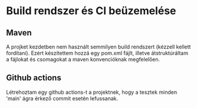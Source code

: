# Build rendszer és CI beüzemelése

## Maven
A projket kezdetben nem használt semmilyen build rendszert (kézzell kellett fordítani). Ezért készítettem hozzá egy pom.xml fájlt, illetve átstruktúráltam a fájlokat és csomagokat a maven konvencióknak megfelelően.

## Github actions
Létrehoztam egy github actions-t a projektnek, hogy a tesztek minden 'main' ágra érkező commit esetén lefussanak.

